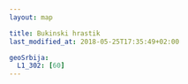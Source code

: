 ```yaml
---
layout: map

title: Bukinski hrastik
last_modified_at: 2018-05-25T17:35:49+02:00

geoSrbija:
  L1_302: [60]
---
```

